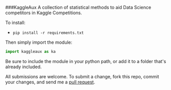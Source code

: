 ###KaggleAux
A collection of statistical methods to aid Data Science competitors in Kaggle Competitions.

To install:
* `pip install -r requirements.txt`

Then simply import the module:

```python
import kaggleaux as ka
```

Be sure to include the module in your python path, or add it to a folder that's already included.

All submissions are welcome. To submit a change, fork this repo, commit your changes, and send me a [pull request](http://help.github.com/send-pull-requests/).
